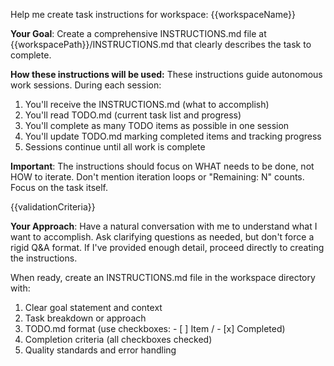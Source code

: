Help me create task instructions for workspace: {{workspaceName}}

**Your Goal**: Create a comprehensive INSTRUCTIONS.md file at {{workspacePath}}/INSTRUCTIONS.md that clearly describes the task to complete.

**How these instructions will be used:**
These instructions guide autonomous work sessions. During each session:
1. You'll receive the INSTRUCTIONS.md (what to accomplish)
2. You'll read TODO.md (current task list and progress)
3. You'll complete as many TODO items as possible in one session
4. You'll update TODO.md marking completed items and tracking progress
5. Sessions continue until all work is complete

**Important**: The instructions should focus on WHAT needs to be done, not HOW to iterate. Don't mention iteration loops or "Remaining: N" counts. Focus on the task itself.

{{validationCriteria}}

**Your Approach**:
Have a natural conversation with me to understand what I want to accomplish. Ask clarifying questions as needed, but don't force a rigid Q&A format. If I've provided enough detail, proceed directly to creating the instructions.

When ready, create an INSTRUCTIONS.md file in the workspace directory with:
1. Clear goal statement and context
2. Task breakdown or approach
3. TODO.md format (use checkboxes: - [ ] Item / - [x] Completed)
4. Completion criteria (all checkboxes checked)
5. Quality standards and error handling
